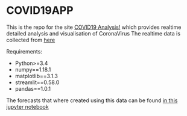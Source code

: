 # COVID19APP

This is the repo for the site [COVID19 Analysis!](http://covid19realtimeanlysis.herokuapp.com/)
which provides realtime detailed analysis and visualisation of CoronaVirus
The realtime data is collected from [here](https://github.com/CSSEGISandData/COVID-19)


Requirements:

* Python>=3.4
* numpy==1.18.1
* matplotlib==3.1.3
* streamlit==0.58.0
* pandas==1.0.1

The forecasts that where created using  this data can be found [in this jupyter notebook](https://github.com/seanbenhur/covid19)
